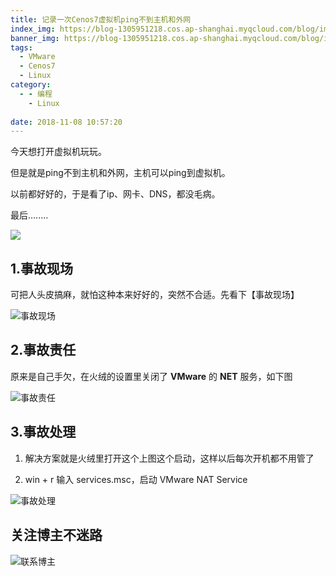 ```yaml
---
title: 记录一次Cenos7虚拟机ping不到主机和外网
index_img: https://blog-1305951218.cos.ap-shanghai.myqcloud.com/blog/image/articleBg/1(18).jpg
banner_img: https://blog-1305951218.cos.ap-shanghai.myqcloud.com/blog/image/articleBg/1(18).jpg
tags:
  - VMware
  - Cenos7
  - Linux
category:
  - - 编程
    - Linux
 
date: 2018-11-08 10:57:20
---
```


今天想打开虚拟机玩玩。

但是就是ping不到主机和外网，主机可以ping到虚拟机。

以前都好好的，于是看了ip、网卡、DNS，都没毛病。

最后........

<!-- more -->

![](https://blog-1305951218.cos.ap-shanghai.myqcloud.com/blog/image/icon/touBuYinDaoGuanZhu.gif)
## 1.事故现场

可把人头皮搞麻，就怕这种本来好好的，突然不合适。先看下【事故现场】

![事故现场](https://blog-1305951218.cos.ap-shanghai.myqcloud.com/blog/image/articleContent/Cenos7CannotPingNet/Cenos7CannotPingNet1.png)

## 2.事故责任

原来是自己手欠，在火绒的设置里关闭了 **VMware** 的 **NET** 服务，如下图

![事故责任](https://blog-1305951218.cos.ap-shanghai.myqcloud.com/blog/image/articleContent/Cenos7CannotPingNet/Cenos7CannotPingNet2.png)

## 3.事故处理

1. 解决方案就是火绒里打开这个上图这个启动，这样以后每次开机都不用管了

2. win + r 输入 services.msc，启动 VMware NAT Service

![事故处理](https://blog-1305951218.cos.ap-shanghai.myqcloud.com/blog/image/articleContent/Cenos7CannotPingNet/Cenos7CannotPingNet3.png)

## 关注博主不迷路
![联系博主](https://blog-1305951218.cos.ap-shanghai.myqcloud.com/blog/image/icon/wechatFindMeNew.png)